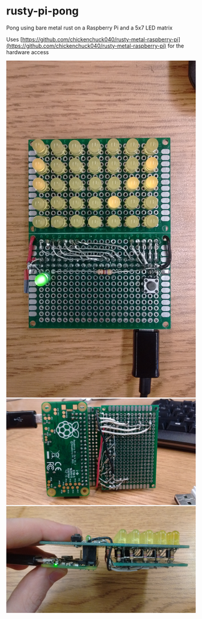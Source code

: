 # rusty-pi-pong
Pong using bare metal rust on a Raspberry Pi and a 5x7 LED matrix

Uses [https://github.com/chickenchuck040/rusty-metal-raspberry-pi](https://github.com/chickenchuck040/rusty-metal-raspberry-pi) for the hardware access

![Front Image](https://raw.githubusercontent.com/chickenchuck040/rusty-pi-pong/master/IMG_20170330_112701777%5B1%5D.jpg)
![Back Image](https://raw.githubusercontent.com/chickenchuck040/rusty-pi-pong/master/IMG_20170330_112730481%5B1%5D.jpg)
![Side Image](https://raw.githubusercontent.com/chickenchuck040/rusty-pi-pong/master/IMG_20170330_112745768%5B1%5D.jpg)
